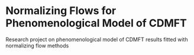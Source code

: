 # Normalizing Flows for Phenomenological Model of CDMFT
Research project on phenomenological model of CDMFT results fitted with normalizing flow methods
